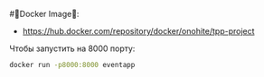 #🐋Docker Image🐋:
- https://hub.docker.com/repository/docker/onohite/tpp-project

Чтобы запустить на 8000 порту: 

```bash
docker run -p8000:8000 eventapp
```
